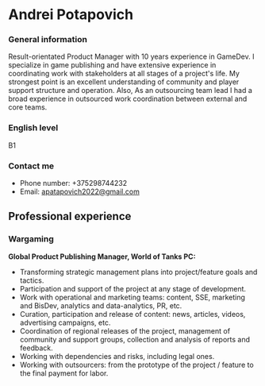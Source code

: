 # Andrei Potapovich
### General information
Result-orientated Product Manager with 10 years experience in GameDev. I specialize in game publishing and have extensive experience in coordinating work with stakeholders at all stages of a project's life. My strongest point is an excellent understanding of community and player support structure and operation. Also, As an outsourcing team lead I had a broad experience in outsourced work coordination between external and core teams.
### English level
B1
### Contact me
* Phone number: +375298744232
* Email: apatapovich2022@gmail.com
## Professional experience
### Wargaming
**Global Product Publishing Manager,  World of Tanks PC:**
 - Transforming strategic management plans into project/feature goals and tactics.
 - Participation and support of the project at any stage of development.
 - Work with operational and marketing teams: content, SSE, marketing and BisDev, analytics and data-analytics, PR, etc.
 - Curation, participation and release of content: news, articles, videos, advertising campaigns, etc.
 - Coordination of regional releases of the project, management of community and support groups, collection and analysis of reports and feedback.
 - Working with dependencies and risks, including legal ones.
 - Working with outsourcers: from the prototype of the project / feature to the final payment for labor.
